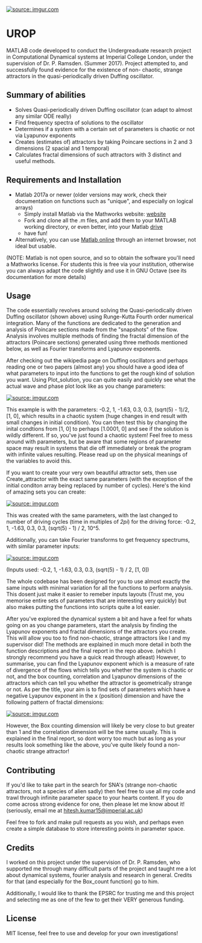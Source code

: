 <a href="https://imgur.com/8l69u7w"><img src="https://i.imgur.com/8l69u7w.jpg" title="source: imgur.com" /></a>

# UROP #

MATLAB code developed to conduct the Undergreaduate research project in Computational Dynamical systems at Imperial College London,
under the supervision of Dr. P. Ramsden. (Summer 2017). Project attempted to, and successfully found evidence for the existence of non-
chaotic, strange attractors in the quasi-periodically driven Duffing oscillator. 

## Summary of abilities ##
- Solves Quasi-periodically driven Duffing oscillator (can adapt to almost any similar ODE really)
- Find frequency spectra of solutions to the oscillator
- Determines if a system with a certain set of parameters is chaotic or not via Lyapunov exponents
- Creates (estimates of) attractors by taking Poincare sections in 2 and 3 dimensions (2 spacial and 1 temporal)
- Calculates fractal dimensions of such attractors with 3 distinct and useful methods.

## Requirements and Installation ##

- Matlab 2017a or newer (older versions may work, check their documentation on functions such as "unique", and especially on logical
arrays)
  - Simply install Matlab via the Mathworks website: <a href="https://uk.mathworks.com/products/matlab.html?s_tid=hp_products_matlab">website</a>
  - Fork and clone all the .m files, and add them to your MATLAB working directory, or even better, into your Matlab <a href="https://uk.mathworks.com/products/matlab-drive.html?s_tid=MLD_MLDOSI">drive</a>
  - have fun!
- Alternatively, you can use <a href="https://uk.mathworks.com/products/matlab-online.html">Matlab online</a> through an internet browser, not ideal but usable.

(NOTE: Matlab is not open source, and so to obtain the software you'll need a Mathworks license. For students this is free via your institution, otherwise you can always adapt the code slightly and use it in GNU Octave (see its documentation for more details)

## Usage ##

The code essentially revolves around solving the Quasi-periodically driven Duffing oscillator (shown above) using Runge-Kutta Fourth
order numerical integration. Many of the functions are dedicated to the generation and analysis of Poincare sections made from the
"snapshots" of the flow. Analysis involves multiple methods of finding the fractal dimension of the attractors (Poincare sections)
generated using three methods mentioned below, as well as Fourier transforms and Lyapunov exponents.

After checking out the wikipedia page on Duffing oscillators and perhaps reading one or two papers (almost any) you should have a good 
idea of what parameters to input into the functions to get the rough kind of solution you want. Using Plot_solution, you can quite
easily and quickly see what the actual wave and phase plot look like as you change parameters:

<a href="https://imgur.com/sFb7oRy"><img src="https://i.imgur.com/sFb7oRy.jpg" title="source: imgur.com" /></a>

This example is with the parameters: -0.2, 1, -1.63, 0.3, 0.3, (sqrt(5) - 1)/2, [1, 0], which results in a chaotic system (huge changes
in end result with small changes in initial condition). You can then test this by changing the inital condtions from [1, 0] to perhaps 
[1.0001, 0] and see if the solution is wildly different. If so, you've just found a chaotic system! Feel free to mess around with
parameters, but be aware that some regions of parameter space may result in systems that die off immediately or break the program with
infinite values resulting. Please read up on the physical meanings of the variables to avoid this.

If you want to create your very own beautiful attractor sets, then use Create_attractor with the exact same parameters (with the
exception of the initial conditon array being replaced by number of cycles). Here's the kind of amazing sets you can create:

<a href="https://imgur.com/3DCGdyc"><img src="https://i.imgur.com/3DCGdyc.jpg" title="source: imgur.com" /></a>

This was created with the same parameters, with the last changed to number of driving cycles (time in multiples of *2pi*) for the
driving force: -0.2, 1, -1.63, 0.3, 0.3, (sqrt(5) - 1) / 2, 10^5.

Additionally, you can take Fourier transforms to get frequency spectrums, with similar parameter inputs:

<a href="https://imgur.com/okoHHyQ"><img src="https://i.imgur.com/okoHHyQ.jpg" title="source: imgur.com" /></a>

(Inputs used: -0.2, 1, -1.63, 0.3, 0.3, (sqrt(5) - 1) / 2, [1, 0])

The whole codebase has been designed for you to use almost exactly the same inputs with minimal variation for all the functions to
perform analysis. This dosent just make it easier to remeber inputs layouts (Trust me, you memorise entire sets of parameters that are
interesting very quickly) but also makes putting the functions into scripts quite a lot easier.

After you've explored the dynamical system a bit and have a feel for whats going on as you change parameters, start the analysis by
finding the Lyapunov exponents and fractal dimensions of the attractors you create. This will allow you too to find non-chaotic, strange
attractors like I and my supervisor did! The methods are explained in much more detail in both the function descriptions and the final
report in the repo above. (which I strongly recommend you have a quick read through atleast) However, to summarise, you can find the
Lyapunov exponent which is a measure of rate of divergence of the flows which tells you whether the system is chaotic or not, and the
box counting, correlation and Lyapunov dimensions of the attractors which can tell you whether the attractor is geometrically strange or
not. As per the title, your aim is to find sets of parameters which have a negative Lyapunov exponent in the x (position) dimension 
and have the following pattern of fractal dimensions:

<a href="https://imgur.com/dX2Gb2f"><img src="https://i.imgur.com/dX2Gb2f.jpg" title="source: imgur.com" /></a>

However, the Box counting dimension will likely be very close to but greater than 1 and the correlation dimension will be the same
usually. This is explained in the final report, so dont worry too much but as long as your results look something like the above, you've
quite likely found a non-chaotic strange attractor! 

## Contributing ##

If you'd like to take part in the search for SNA's (strange non-chaotic attractors, not a species of alien sadly) then feel free to use
all my code and trawl through infinite parameter space to your hearts content. If you do come across strong evidence for one, then
please let me know about it! (seriously, email me at hitesh.kumar15@imperial.ac.uk)

Feel free to fork and make pull requests as you wish, and perhaps even create a simple database to store interesting points in parameter space.

## Credits ##
I worked on this project under the supervision of Dr. P. Ramsden, who supported me through many difficult parts of the project and
taught me a lot about dynamical systems, fourier analysis and research in general. Credits for that (and especially for the Box_count
function) go to him.

Additionally, I would like to thank the EPSRC for trusting me and this project and selecting me as one of the few to get their VERY
generous funding. 

## License ##

MIT license, feel free to use and develop for your own investigations!

